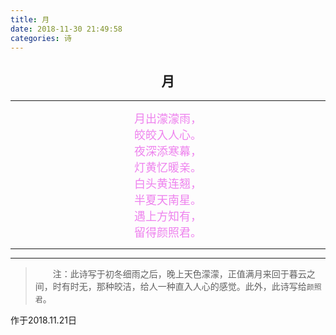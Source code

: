 ```yaml
---
title: 月
date: 2018-11-30 21:49:58
categories: 诗
---
```

## <center>月</center>
---
<center><font color='Violet' size=4px>月出濛濛雨，</font></center>
<center><font color='Violet' size=4px>皎皎入人心。</font></center>
<center><font color='Violet' size=4px>夜深添寒幕，</font></center>
<center><font color='Violet' size=4px>灯黄忆暖亲。</font></center>
<center><font color='Violet' size=4px>白头黄连翘，</font></center>
<center><font color='Violet' size=4px>半夏天南星。</font></center>
<center><font color='Violet' size=4px>遇上方知有，</font></center>
<center><font color='Violet' size=4px>留得颜照君。</font></center>

---
---
>&emsp;&emsp;注：此诗写于初冬细雨之后，晚上天色濛濛，正值满月来回于暮云之间，时有时无，那种皎洁，给人一种直入人心的感觉。此外，此诗写给`颜照君`。

作于2018.11.21日